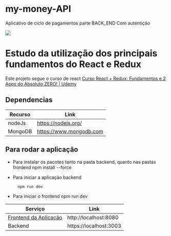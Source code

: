 # my-money-API

Aplicativo de ciclo de pagamentos parte BACK_END Com autentição

<img src="https://i.imgur.com/UsaCijp.png">

<br>

# Estudo da utilização dos principais fundamentos do React e Redux

Este projeto segue o curso de react <a href="https://www.udemy.com/course/react-redux-pt/">Curso React + Redux: Fundamentos e 2 Apps do Absoluto ZERO! | Udemy</a>

## Dependencias

| Recurso | Link                    |
| ------- | ----------------------- |
| nodeJs  | https://nodejs.org/     |
| MongoDB | https://www.mongodb.com |

## Para rodar a aplicação

- Para instalar os pacotes tanto na pasta backend, quanto nas pastas frontend
  npm install --force
- Para iniciar a aplicação backend

        npm run dev

- Para iniciar o frontend
  npm run dev

| Serviço                                                                                         | Link                   |
| ----------------------------------------------------------------------------------------------- | ---------------------- |
| <a href="https://github.com/Smooke09/my-money-Front" target="_blank">Frontend da Aplicação </a> | http://localhost:8080  |
| Backend                                                                                         | https://localhost:3003 |
